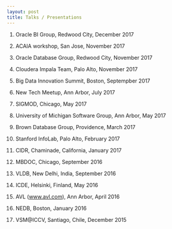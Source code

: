 ```yaml
---
layout: post
title: Talks / Presentations
---
```


1. Oracle BI Group, Redwood City, December 2017

1. ACAIA workshop, San Jose, November 2017

1. Oracle Database Group, Redwood City, November 2017

1. Cloudera Impala Team, Palo Alto, November 2017

1. Big Data Innovation Summit, Boston, Septempber 2017

1. New Tech Meetup, Ann Arbor, July 2017

1. SIGMOD, Chicago, May 2017

1. University of Michigan Software Group, Ann Arbor, May 2017

1. Brown Database Group, Providence, March 2017

1. Stanford InfoLab, Palo Alto, February 2017

1. CIDR, Chaminade, California, January 2017

1. MBDOC, Chicago, September 2016

1. VLDB, New Delhi, India, September 2016

1. ICDE, Helsinki, Finland, May 2016

1. AVL (www.avl.com), Ann Arbor, April 2016

1. NEDB, Boston, January 2016

1. VSM@ICCV, Santiago, Chile, December 2015
